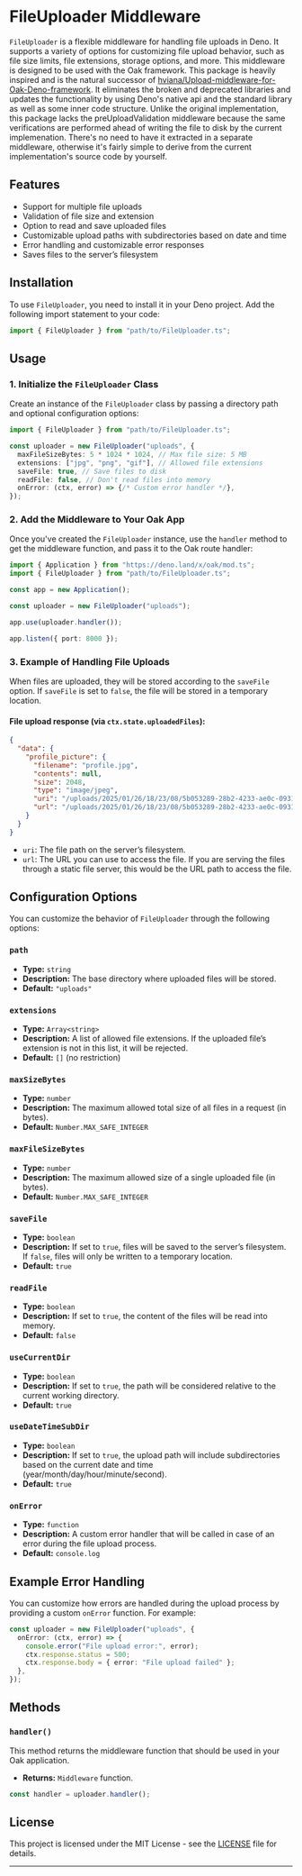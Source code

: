 # FileUploader Middleware

`FileUploader` is a flexible middleware for handling file uploads in Deno. It
supports a variety of options for customizing file upload behavior, such as file
size limits, file extensions, storage options, and more. This middleware is
designed to be used with the Oak framework. This package is heavily inspired and
is the natural successor of
[hviana/Upload-middleware-for-Oak-Deno-framework](https://github.com/hviana/Upload-middleware-for-Oak-Deno-framework).
It eliminates the broken and deprecated libraries and updates the functionality
by using Deno's native api and the standard library as well as some inner code
structure. Unlike the original implementation, this package lacks the
preUploadValidation middleware because the same verifications are performed
ahead of writing the file to disk by the current implemenation. There's no need
to have it extracted in a separate middleware, otherwise it's fairly simple to
derive from the current implementation's source code by yourself.

## Features

- Support for multiple file uploads
- Validation of file size and extension
- Option to read and save uploaded files
- Customizable upload paths with subdirectories based on date and time
- Error handling and customizable error responses
- Saves files to the server’s filesystem

## Installation

To use `FileUploader`, you need to install it in your Deno project. Add the
following import statement to your code:

```ts
import { FileUploader } from "path/to/FileUploader.ts";
```

## Usage

### 1. Initialize the `FileUploader` Class

Create an instance of the `FileUploader` class by passing a directory path and
optional configuration options:

```ts
import { FileUploader } from "path/to/FileUploader.ts";

const uploader = new FileUploader("uploads", {
  maxFileSizeBytes: 5 * 1024 * 1024, // Max file size: 5 MB
  extensions: ["jpg", "png", "gif"], // Allowed file extensions
  saveFile: true, // Save files to disk
  readFile: false, // Don't read files into memory
  onError: (ctx, error) => {/* Custom error handler */},
});
```

### 2. Add the Middleware to Your Oak App

Once you've created the `FileUploader` instance, use the `handler` method to get
the middleware function, and pass it to the Oak route handler:

```ts
import { Application } from "https://deno.land/x/oak/mod.ts";
import { FileUploader } from "path/to/FileUploader.ts";

const app = new Application();

const uploader = new FileUploader("uploads");

app.use(uploader.handler());

app.listen({ port: 8000 });
```

### 3. Example of Handling File Uploads

When files are uploaded, they will be stored according to the `saveFile` option.
If `saveFile` is set to `false`, the file will be stored in a temporary
location.

#### File upload response (via `ctx.state.uploadedFiles`):

```json
{
  "data": {
    "profile_picture": {
      "filename": "profile.jpg",
      "contents": null,
      "size": 2048,
      "type": "image/jpeg",
      "uri": "/uploads/2025/01/26/18/23/08/5b053289-28b2-4233-ae0c-09319f568006/profile.jpg",
      "url": "/uploads/2025/01/26/18/23/08/5b053289-28b2-4233-ae0c-09319f568006/profile.jpg"
    }
  }
}
```

- `uri`: The file path on the server’s filesystem.
- `url`: The URL you can use to access the file. If you are serving the files
  through a static file server, this would be the URL path to access the file.

## Configuration Options

You can customize the behavior of `FileUploader` through the following options:

### `path`

- **Type:** `string`
- **Description:** The base directory where uploaded files will be stored.
- **Default:** `"uploads"`

### `extensions`

- **Type:** `Array<string>`
- **Description:** A list of allowed file extensions. If the uploaded file’s
  extension is not in this list, it will be rejected.
- **Default:** `[]` (no restriction)

### `maxSizeBytes`

- **Type:** `number`
- **Description:** The maximum allowed total size of all files in a request (in
  bytes).
- **Default:** `Number.MAX_SAFE_INTEGER`

### `maxFileSizeBytes`

- **Type:** `number`
- **Description:** The maximum allowed size of a single uploaded file (in
  bytes).
- **Default:** `Number.MAX_SAFE_INTEGER`

### `saveFile`

- **Type:** `boolean`
- **Description:** If set to `true`, files will be saved to the server’s
  filesystem. If `false`, files will only be written to a temporary location.
- **Default:** `true`

### `readFile`

- **Type:** `boolean`
- **Description:** If set to `true`, the content of the files will be read into
  memory.
- **Default:** `false`

### `useCurrentDir`

- **Type:** `boolean`
- **Description:** If set to `true`, the path will be considered relative to the
  current working directory.
- **Default:** `true`

### `useDateTimeSubDir`

- **Type:** `boolean`
- **Description:** If set to `true`, the upload path will include subdirectories
  based on the current date and time (year/month/day/hour/minute/second).
- **Default:** `true`

### `onError`

- **Type:** `function`
- **Description:** A custom error handler that will be called in case of an
  error during the file upload process.
- **Default:** `console.log`

## Example Error Handling

You can customize how errors are handled during the upload process by providing
a custom `onError` function. For example:

```ts
const uploader = new FileUploader("uploads", {
  onError: (ctx, error) => {
    console.error("File upload error:", error);
    ctx.response.status = 500;
    ctx.response.body = { error: "File upload failed" };
  },
});
```

## Methods

### `handler()`

This method returns the middleware function that should be used in your Oak
application.

- **Returns:** `Middleware` function.

```ts
const handler = uploader.handler();
```

## License

This project is licensed under the MIT License - see the [LICENSE](LICENSE) file
for details.

---
